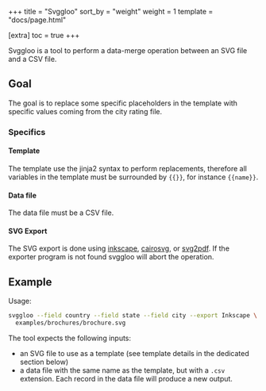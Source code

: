 +++
title = "Svggloo"
sort_by = "weight"
weight = 1
template = "docs/page.html"

[extra]
toc = true
+++

Svggloo is a tool to perform a data-merge operation between an SVG file and a
CSV file.

## Goal

The goal is to replace some specific placeholders in the template with specific
values coming from the city rating file.

### Specifics

#### Template

The template use the jinja2 syntax to perform replacements, therefore all
variables in the template must be surrounded by `{{}}`, for instance `{{name}}`.

#### Data file

The data file must be a CSV file.

#### SVG Export

The SVG export is done using [inkscape], [cairosvg], or [svg2pdf]. If the
exporter program is not found svggloo will abort the operation.

## Example

Usage:

```bash
svggloo --field country --field state --field city --export Inkscape \
  examples/brochures/brochure.svg
```

The tool expects the following inputs:

- an SVG file to use as a template (see template details in the dedicated
  section below)
- a data file with the same name as the template, but with a `.csv` extension.
  Each record in the data file will produce a new output.

[cairosvg]: https://cairosvg.org/
[inkscape]: https://inkscape.org/
[svg2pdf]: https://docs.rs/svg2pdf/latest/svg2pdf/
